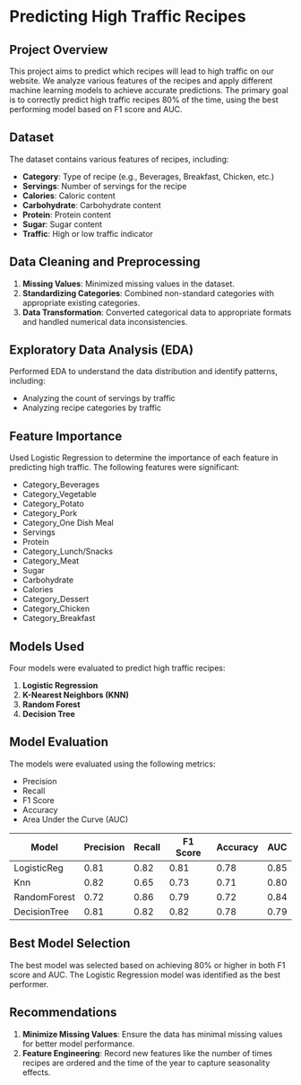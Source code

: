 # Predicting High Traffic Recipes

## Project Overview
This project aims to predict which recipes will lead to high traffic on our website. We analyze various features of the recipes and apply different machine learning models to achieve accurate predictions. The primary goal is to correctly predict high traffic recipes 80% of the time, using the best performing model based on F1 score and AUC.

## Dataset
The dataset contains various features of recipes, including:
- **Category**: Type of recipe (e.g., Beverages, Breakfast, Chicken, etc.)
- **Servings**: Number of servings for the recipe
- **Calories**: Caloric content
- **Carbohydrate**: Carbohydrate content
- **Protein**: Protein content
- **Sugar**: Sugar content
- **Traffic**: High or low traffic indicator

## Data Cleaning and Preprocessing
1. **Missing Values**: Minimized missing values in the dataset.
2. **Standardizing Categories**: Combined non-standard categories with appropriate existing categories.
3. **Data Transformation**: Converted categorical data to appropriate formats and handled numerical data inconsistencies.

## Exploratory Data Analysis (EDA)
Performed EDA to understand the data distribution and identify patterns, including:
- Analyzing the count of servings by traffic
- Analyzing recipe categories by traffic

## Feature Importance
Used Logistic Regression to determine the importance of each feature in predicting high traffic. The following features were significant:
- Category_Beverages
- Category_Vegetable
- Category_Potato
- Category_Pork
- Category_One Dish Meal
- Servings
- Protein
- Category_Lunch/Snacks
- Category_Meat
- Sugar
- Carbohydrate
- Calories
- Category_Dessert
- Category_Chicken
- Category_Breakfast

## Models Used
Four models were evaluated to predict high traffic recipes:
1. **Logistic Regression**
2. **K-Nearest Neighbors (KNN)**
3. **Random Forest**
4. **Decision Tree**

## Model Evaluation
The models were evaluated using the following metrics:
- Precision
- Recall
- F1 Score
- Accuracy
- Area Under the Curve (AUC)

| Model        | Precision | Recall | F1 Score | Accuracy | AUC   |
|--------------|-----------|--------|----------|----------|-------|
| LogisticReg  | 0.81      | 0.82   | 0.81     | 0.78     | 0.85  |
| Knn          | 0.82      | 0.65   | 0.73     | 0.71     | 0.80  |
| RandomForest | 0.72      | 0.86   | 0.79     | 0.72     | 0.84  |
| DecisionTree | 0.81      | 0.82   | 0.82     | 0.78     | 0.79  |

## Best Model Selection
The best model was selected based on achieving 80% or higher in both F1 score and AUC. The Logistic Regression model was identified as the best performer.

## Recommendations
1. **Minimize Missing Values**: Ensure the data has minimal missing values for better model performance.
2. **Feature Engineering**: Record new features like the number of times recipes are ordered and the time of the year to capture seasonality effects.
